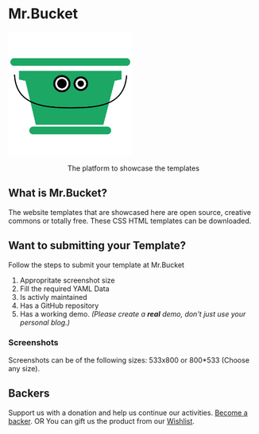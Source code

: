 <p align="center">
	<h1>Mr.Bucket</h1>
  <a href="https://mr-bucket.github.io">
    <img height="250" width="250" src="https://github.com/mr-bucket/mr-bucket.github.io/blob/master/images/mrbucket.png">
  </a>
  <p align="center">The platform to showcase the templates</p>
</p>

## What is Mr.Bucket?

The website templates that are showcased here are open source, creative commons or totally free. These CSS HTML templates can be downloaded.

## Want to submitting your Template?

Follow the steps to submit your template at Mr.Bucket
1.  Appropritate screenshot size
2.  Fill the required YAML Data
3.  Is activly maintained
4.  Has a GitHub repository
5.  Has a working demo. _(Please create a **real** demo, don't just use your personal blog.)_

### Screenshots

Screenshots can be of the following sizes: 533x800 or 800*533 (Choose any size).

## Backers

Support us with a donation and help us continue our activities. [Become a backer](https://www.instamojo.com/@codecarrot).
OR
You can gift us the product from our [Wishlist](http://www.amazon.in/gp/registry/wishlist/9AGR0W7EQW8F/ref=cm_wl_list_o_1?).